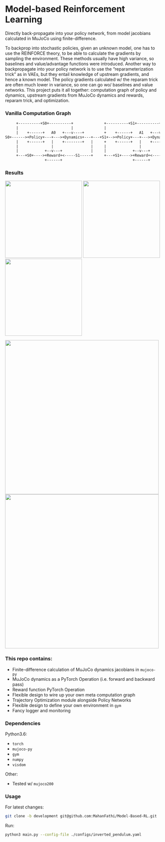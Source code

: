 # Model-based Reinforcement Learning

Directly back-propagate into your policy network, from model jacobians calculated in MuJoCo using finite-difference.

To backprop into stochastic policies, given an unknown model, one has to use the REINFORCE theory, to be able to calculate the gradients by sampling the environment. These methods usually have high variance, so baselines and value/advantage functions were introduced. Another way to backpropagate into your policy network is to use the “reparameterization trick” as in VAEs, but they entail knowledge of upstream gradients, and hence a known model. The policy gradients calculated w/ the reparam trick are often much lower in variance, so one can go wo/ baselines and value networks. This project puts it all together: computation graph of policy and dynamics, upstream gradients from MuJoCo dynamics and rewards, reparam trick, and optimization.

### Vanilla Computation Graph
```txt
     +----------+S0+----------+              +----------+S1+----------+
     |                        |              |                        |
     |    +------+   A0   +---v----+         +    +------+   A1   +---v----+
S0+------>+Policy+---+--->+Dynamics+---+---+S1+-->+Policy+---+--->+Dynamics+--->S2  ...
     |    +------+   |    +--------+   |     +    +------+   |    +--------+    |
     |               |                 |     |               |                  |
     |            +--v---+             |     |            +--v---+              |
     +---+S0+---->+Reward+<-----S1-----+     +---+S1+---->+Reward+<-----S2------+
                  +------+                                +------+
```

### Results

<img src="https://imgur.com/iO2vyWa.gif" width="250"> <img src="https://imgur.com/SIPTKLD.gif" width="250"> <img src="https://imgur.com/AfnE9p2.gif" width="250"> 

<img src="https://imgur.com/nOwYQCK.png" width="500"> 
<img src="https://imgur.com/cnTbjIh.png" width="500"> 

### This repo contains:
* Finite-difference calculation of MuJoCo dynamics jacobians in `mujoco-py`
* MuJoCo dynamics as a PyTorch Operation (i.e. forward and backward pass)
* Reward function PyTorch Operation
* Flexible design to wire up your own meta computation graph
* Trajectory Optimization module alongside Policy Networks 
* Flexible design to define your own environment in `gym`
* Fancy logger and monitoring

### Dependencies
Python3.6:
* `torch`
* `mujoco-py`
* `gym`
* `numpy`
* `visdom`

Other:
* Tested w/ `mujoco200`

### Usage
For latest changes:
```bash
git clone -b development git@github.com:MahanFathi/Model-Based-RL.git
```
Run:
```bash
python3 main.py --config-file ./configs/inverted_pendulum.yaml
```
